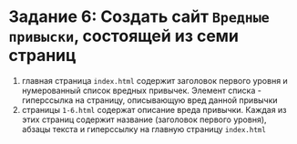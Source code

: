 # Задание 6: Создать сайт `Вредные привыски`, состоящей из семи страниц
1) главная страница `index.html` содержит заголовок первого уровня и нумерованный список вредных привычек. Элемент списка - гиперссылка на страницу, описывающую вред данной привычки
2) страницы `1-6.html` содержат описание вреда привычки. Каждая из этих страниц содержит название (заголовок первого уровня), абзацы текста и гиперссылку на главную страницу `index.html`